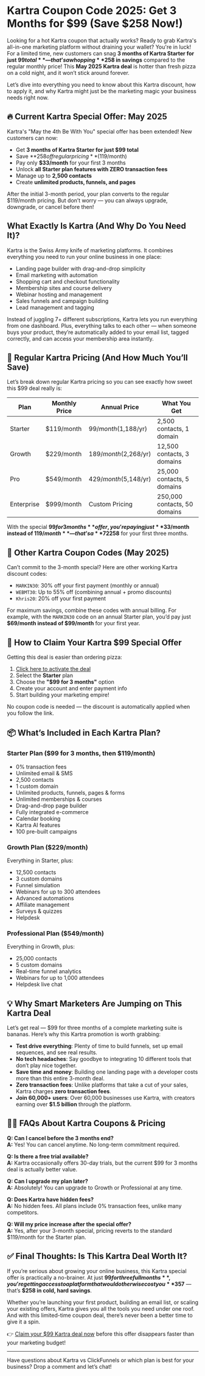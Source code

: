 # Kartra Coupon Code 2025: Get 3 Months for $99 (Save $258 Now!)

Looking for a hot Kartra coupon that actually works? Ready to grab Kartra's all-in-one marketing platform without draining your wallet? You're in luck! For a limited time, new customers can snag **3 months of Kartra Starter for just $99 total** — that’s a whopping **$258 in savings** compared to the regular monthly price! This **May 2025 Kartra deal** is hotter than fresh pizza on a cold night, and it won’t stick around forever.

Let’s dive into everything you need to know about this Kartra discount, how to apply it, and why Kartra might just be the marketing magic your business needs right now.

## 🔥 Current Kartra Special Offer: May 2025

Kartra's "May the 4th Be With You" special offer has been extended! New customers can now:

- Get **3 months of Kartra Starter for just $99 total**
- Save **$258 off regular pricing** ($119/month)
- Pay only **$33/month** for your first 3 months
- Unlock **all Starter plan features with ZERO transaction fees**
- Manage up to **2,500 contacts**
- Create **unlimited products, funnels, and pages**

After the initial 3-month period, your plan converts to the regular $119/month pricing. But don’t worry — you can always upgrade, downgrade, or cancel before then!

## What Exactly Is Kartra (And Why Do You Need It)?

Kartra is the Swiss Army knife of marketing platforms. It combines everything you need to run your online business in one place:

- Landing page builder with drag-and-drop simplicity  
- Email marketing with automation  
- Shopping cart and checkout functionality  
- Membership sites and course delivery  
- Webinar hosting and management  
- Sales funnels and campaign building  
- Lead management and tagging  

Instead of juggling 7+ different subscriptions, Kartra lets you run everything from one dashboard. Plus, everything talks to each other — when someone buys your product, they’re automatically added to your email list, tagged correctly, and can access your membership area instantly.

## 💸 Regular Kartra Pricing (And How Much You’ll Save)

Let’s break down regular Kartra pricing so you can see exactly how sweet this $99 deal really is:

| Plan       | Monthly Price | Annual Price         | What You Get                   |
|------------|----------------|-----------------------|--------------------------------|
| Starter    | $119/month     | $99/month ($1,188/yr) | 2,500 contacts, 1 domain       |
| Growth     | $229/month     | $189/month ($2,268/yr)| 12,500 contacts, 3 domains     |
| Pro        | $549/month     | $429/month ($5,148/yr)| 25,000 contacts, 5 domains     |
| Enterprise | $999/month     | Custom Pricing        | 250,000 contacts, 50 domains   |

With the special **$99 for 3 months** offer, you’re paying just **$33/month instead of $119/month** — that’s a **72% discount**! Total savings: **$258** for your first three months.

## 🧾 Other Kartra Coupon Codes (May 2025)

Can’t commit to the 3-month special? Here are other working Kartra discount codes:

- `MARKIN30`: 30% off your first payment (monthly or annual)  
- `WEBMT30`: Up to 55% off (combining annual + promo discounts)  
- `Khris20`: 20% off your first payment  

For maximum savings, combine these codes with annual billing. For example, with the `MARKIN30` code on an annual Starter plan, you’d pay just **$69/month instead of $99/month** for your first year.

## 🚀 How to Claim Your Kartra $99 Special Offer

Getting this deal is easier than ordering pizza:

1. [Click here to activate the deal](https://affinco.com/go/kartra)  
2. Select the **Starter** plan  
3. Choose the **"$99 for 3 months"** option  
4. Create your account and enter payment info  
5. Start building your marketing empire!  

No coupon code is needed — the discount is automatically applied when you follow the link.

## 📦 What’s Included in Each Kartra Plan?

### Starter Plan ($99 for 3 months, then $119/month)

- 0% transaction fees  
- Unlimited email & SMS  
- 2,500 contacts  
- 1 custom domain  
- Unlimited products, funnels, pages & forms  
- Unlimited memberships & courses  
- Drag-and-drop page builder  
- Fully integrated e-commerce  
- Calendar booking  
- Kartra AI features  
- 100 pre-built campaigns  

### Growth Plan ($229/month)

Everything in Starter, plus:

- 12,500 contacts  
- 3 custom domains  
- Funnel simulation  
- Webinars for up to 300 attendees  
- Advanced automations  
- Affiliate management  
- Surveys & quizzes  
- Helpdesk  

### Professional Plan ($549/month)

Everything in Growth, plus:

- 25,000 contacts  
- 5 custom domains  
- Real-time funnel analytics  
- Webinars for up to 1,000 attendees  
- Helpdesk live chat  

## 💡 Why Smart Marketers Are Jumping on This Kartra Deal

Let’s get real — $99 for three months of a complete marketing suite is bananas. Here’s why this Kartra promotion is worth grabbing:

- **Test drive everything**: Plenty of time to build funnels, set up email sequences, and see real results.  
- **No tech headaches**: Say goodbye to integrating 10 different tools that don’t play nice together.  
- **Save time and money**: Building one landing page with a developer costs more than this entire 3-month deal.  
- **Zero transaction fees**: Unlike platforms that take a cut of your sales, Kartra charges **zero transaction fees**.  
- **Join 60,000+ users**: Over 60,000 businesses use Kartra, with creators earning over **$1.5 billion** through the platform.  

## 🙋‍♀️ FAQs About Kartra Coupons & Pricing

**Q: Can I cancel before the 3 months end?**  
**A:** Yes! You can cancel anytime. No long-term commitment required.

**Q: Is there a free trial available?**  
**A:** Kartra occasionally offers 30-day trials, but the current $99 for 3 months deal is actually better value.

**Q: Can I upgrade my plan later?**  
**A:** Absolutely! You can upgrade to Growth or Professional at any time.

**Q: Does Kartra have hidden fees?**  
**A:** No hidden fees. All plans include 0% transaction fees, unlike many competitors.

**Q: Will my price increase after the special offer?**  
**A:** Yes, after your 3-month special, pricing reverts to the standard $119/month for the Starter plan.

## ✅ Final Thoughts: Is This Kartra Deal Worth It?

If you’re serious about growing your online business, this Kartra special offer is practically a no-brainer. At just **$99 for three full months**, you’re getting access to a platform that would otherwise cost you **$357** — that’s **$258 in cold, hard savings**.

Whether you’re launching your first product, building an email list, or scaling your existing offers, Kartra gives you all the tools you need under one roof. And with this limited-time coupon deal, there’s never been a better time to give it a spin.

👉 [Claim your $99 Kartra deal now](https://affinco.com/go/kartra) before this offer disappears faster than your marketing budget!

---

Have questions about Kartra vs ClickFunnels or which plan is best for your business? Drop a comment and let’s chat!
